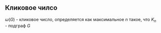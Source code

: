 ## Кликовое чилсо
$\omega (G)$ - кликовое число, определяется как максимальное $n$ такое, что $K_n$ - подграф $G$